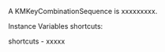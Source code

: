 A KMKeyCombinationSequence is xxxxxxxxx.Instance Variables	shortcuts:		<Object>shortcuts	- xxxxx